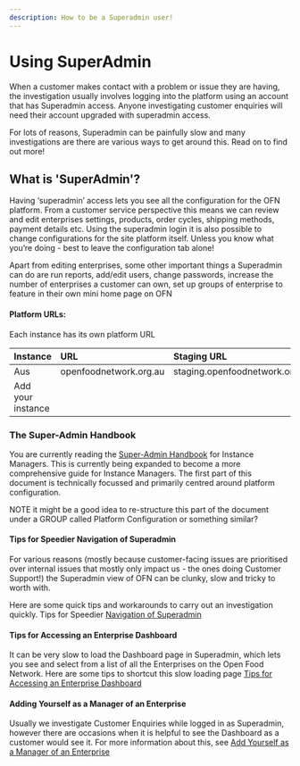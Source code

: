 ```yaml
---
description: How to be a Superadmin user!
---
```


# Using SuperAdmin

When a customer makes contact with a problem or issue they are having, the investigation usually involves logging into the platform using an account that has Superadmin access. Anyone investigating customer enquiries will need their account upgraded with superadmin access.

For lots of reasons, Superadmin can be painfully slow and many investigations are there are various ways to get around this. Read on to find out more!

## **What is 'SuperAdmin'?**

Having ‘superadmin’ access lets you see all the configuration for the OFN platform. From a customer service perspective this means we can review and edit enterprises settings, products, order cycles, shipping methods, payment details etc. Using the superadmin login it is also possible to change configurations for the site platform itself. Unless you know what you’re doing - best to leave the configuration tab alone!

Apart from editing enterprises, some other important things a Superadmin can do are run reports, add/edit users, change passwords, increase the number of enterprises a customer can own, set up groups of enterprise to feature in their own mini home page on OFN

#### Platform URLs:

Each instance has its own platform URL

| Instance | URL | Staging URL |
| :--- | :--- | :--- |
| Aus | openfoodnetwork.org.au | staging.openfoodnetwork.org.au |
| Add your instance |  |  |

### The Super-Admin Handbook

You are currently reading the [Super-Admin Handbook](https://ofn-user-guide.gitbook.io/ofn-super-admin-guide/) for Instance Managers. This is currently being expanded to become a more comprehensive guide for Instance Managers. The first part of this document is technically focussed and primarily centred around platform configuration. 

NOTE it might be a good idea to re-structure this part of the document under a GROUP called Platform Configuration or something similar?

#### **Tips for Speedier Navigation of Superadmin**

For various reasons \(mostly because customer-facing issues are prioritised over internal issues that mostly only impact us - the ones doing Customer Support!\) the Superadmin view of OFN can be clunky, slow and tricky to worth with. 

Here are some quick tips and workarounds to carry out an investigation quickly. Tips for Speedier [Navigation of Superadmin](tips-for-speedier-navigation-of-superadmin.md)

#### Tips for Accessing an Enterprise Dashboard

It can be very slow to load the Dashboard page in Superadmin, which lets you see and select from a list of all the Enterprises on the Open Food Network. Here are some tips to shortcut this slow loading page [Tips for Accessing an Enterprise Dashboard](tips-for-accessing-an-enterprise-dashboard.md)

#### Adding Yourself as a Manager of an Enterprise

Usually we investigate Customer Enquiries while logged in as Superadmin, however there are occasions when it is helpful to see the Dashboard as a customer would see it. For more information about this, see [Add Yourself as a Manager of an Enterprise](add-yourself-as-a-manager-of-an-enterprise.md)

